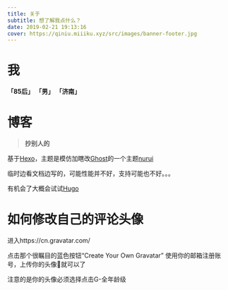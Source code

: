```yaml
---
title: 关于
subtitle: 想了解我点什么？
date: 2019-02-21 19:13:16
cover: https://qiniu.miiiku.xyz/src/images/banner-footer.jpg
---
```


# 我

**「85后」** **「男」** **「济南」**

# 博客

> **抄别人的**

基于[Hexo](https://hexo.io/zh-cn/)，主题是模仿加瞎改[Ghost](https://ghost.org/zh_CN/)的一个主题[nurui](https://nurui.fueko.net/)

临时边看文档边写的，可能性能并不好，支持可能也不好。。。

有机会了大概会试试[Hugo](https://gohugo.io/)


# 如何修改自己的评论头像

进入https://cn.gravatar.com/

点击那个很瞩目的蓝色按钮“Create Your Own Gravatar” 使用你的邮箱注册账号，上传你的头像就可以了

注意的是你的头像必须选择点击G-全年龄级
